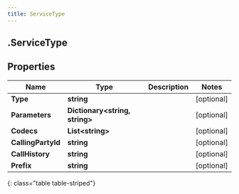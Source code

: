 ```yaml
---
title: ServiceType
---
```

## .ServiceType

## Properties

|Name | Type | Description | Notes|
|------------ | ------------- | ------------- | -------------|
| **Type** | **string** |  | [optional] |
| **Parameters** | **Dictionary&lt;string, string&gt;** |  | [optional] |
| **Codecs** | **List&lt;string&gt;** |  | [optional] |
| **CallingPartyId** | **string** |  | [optional] |
| **CallHistory** | **string** |  | [optional] |
| **Prefix** | **string** |  | [optional] |
{: class="table table-striped"}


